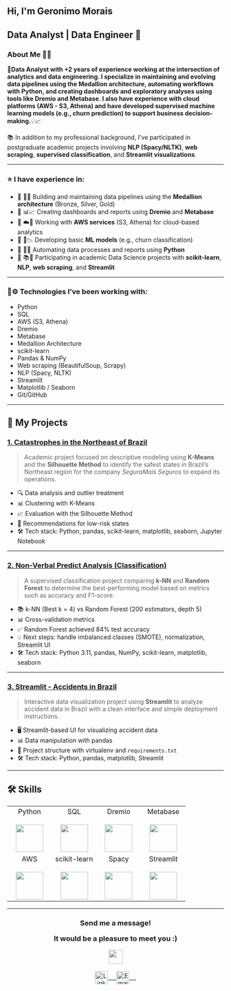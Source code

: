 ## Hi, I'm Geronimo Morais

## Data Analyst | Data Engineer 🚀

### About Me 👨‍💻  
🚀<b>Data Analyst with +2 years of experience working at the intersection of analytics and data engineering. I specialize in maintaining and evolving data pipelines using the Medallion architecture, automating workflows with Python, and creating dashboards and exploratory analyses using tools like Dremio and Metabase. I also have experience with cloud platforms (AWS - S3, Athena) and have developed supervised machine learning models (e.g., churn prediction) to support business decision-making.</b>💡📈

📚 In addition to my professional background, I’ve participated in postgraduate academic projects involving **NLP (Spacy/NLTK)**, **web scraping**, **supervised classification**, and **Streamlit visualizations**.

---

### ⭐️ I have experience in:

* 🔹 🧱🔄 Building and maintaining data pipelines using the **Medallion architecture** (Bronze, Silver, Gold)
* 🔹 📊📈 Creating dashboards and reports using **Dremio** and **Metabase**
* 🔹 ☁️🧰 Working with **AWS services** (S3, Athena) for cloud-based analytics
* 🔹 🧠📉 Developing basic **ML models** (e.g., churn classification)
* 🔹 🐍🤖 Automating data processes and reports using **Python**
* 🔹 📚🧪 Participating in academic Data Science projects with **scikit-learn**, **NLP**, **web scraping**, and **Streamlit**

---

### 🧠⚙️ Technologies I’ve been working with:

* Python  
* SQL  
* AWS (S3, Athena)  
* Dremio  
* Metabase  
* Medallion Architecture  
* scikit-learn  
* Pandas & NumPy  
* Web scraping (BeautifulSoup, Scrapy)  
* NLP (Spacy, NLTK)  
* Streamlit  
* Matplotlib / Seaborn  
* Git/GitHub  

---

## 💼 My Projects

### [1. Catastrophes in the Northeast of Brazil](https://github.com/Geronimonetto/catastrophes-northeast-brazil)
> Academic project focused on descriptive modeling using **K-Means** and the **Silhouette Method** to identify the safest states in Brazil’s Northeast region for the company *SeguraMais Seguros* to expand its operations.

- 🔍 Data analysis and outlier treatment  
- 📊 Clustering with K-Means  
- 📈 Evaluation with the Silhouette Method  
- 🧠 Recommendations for low-risk states  
- 🛠 Tech stack: Python, pandas, scikit-learn, matplotlib, seaborn, Jupyter Notebook

---

### [2. Non-Verbal Predict Analysis (Classification)](https://github.com/Geronimonetto/non-verbal-predict-analysis)
> A supervised classification project comparing **k-NN** and **Random Forest** to determine the best-performing model based on metrics such as accuracy and F1-score.

- 📚 k-NN (Best k = 4) vs Random Forest (200 estimators, depth 5)  
- 📊 Cross-validation metrics  
- ✅ Random Forest achieved 84% test accuracy  
- 💡 Next steps: handle imbalanced classes (SMOTE), normalization, Streamlit UI  
- 🛠 Tech stack: Python 3.11, pandas, NumPy, scikit-learn, matplotlib, seaborn

---

### [3. Streamlit - Accidents in Brazil](https://github.com/Geronimonetto/Streamlit-accidents-brasil)
> Interactive data visualization project using **Streamlit** to analyze accident data in Brazil with a clean interface and simple deployment instructions.

- 🖥 Streamlit-based UI for visualizing accident data  
- 📊 Data manipulation with pandas  
- 📁 Project structure with virtualenv and `requirements.txt`  
- 🛠 Tech stack: Python, pandas, matplotlib, Streamlit

---

## 🛠 Skills

<table align="center">
  <tbody>
    <tr valign="top">
      <td width="25%" align="center">
        <span>Python</span><br><br>
        <img height="64px" src="https://cdn.svgporn.com/logos/python.svg">
      </td>
      <td width="25%" align="center">
        <span>SQL</span><br><br>
        <img height="64px" src="https://desenvolvimentoaberto.files.wordpress.com/2016/11/logoazuresql.png">
      </td>
      <td width="25%" align="center">
        <span>Dremio</span><br><br>
        <img height="64px" src="https://seeklogo.com/images/D/dremio-logo-BE2C4A66AF-seeklogo.com.png">
      </td>
      <td width="25%" align="center">
        <span>Metabase</span><br><br>
        <img height="64px" src="https://avatars.githubusercontent.com/u/1775733?s=280&v=4">
      </td>
    </tr>
    <tr valign="top">
      <td width="25%" align="center">
        <span>AWS</span><br><br>
        <img height="64px" src="https://cdn.svgporn.com/logos/aws.svg">
      </td>
      <td width="25%" align="center">
        <span>scikit-learn</span><br><br>
        <img height="64px" src="https://scikit-learn.org/stable/_images/scikit-learn-logo-notext.png">
      </td>
      <td width="25%" align="center">
        <span>Spacy</span><br><br>
        <img height="64px" src="https://upload.wikimedia.org/wikipedia/commons/thumb/8/88/SpaCy_logo.svg/120px-SpaCy_logo.svg.png">
      </td>
      <td width="25%" align="center">
        <span>Streamlit</span><br><br>
        <img height="64px" src="https://streamlit.io/images/brand/streamlit-logo-primary-colormark-lighttext.png">
      </td>
    </tr>
  </tbody>
</table>

---

<div align="center">
    <h3 align="center"><p>Send me a message!</p><p>It would be a pleasure to meet you :)</p><img align="center" src="https://github.com/rajput2107/rajput2107/blob/master/Assets/Handshake.gif" height="33px" /></h3> 
</div>

<p align="center">
 <a href="https://www.linkedin.com/in/geronimoneto/" target="blank">
  <img align="center" alt="LinkedIn" width="30px" src="https://www.vectorlogo.zone/logos/linkedin/linkedin-icon.svg" /> &nbsp; &nbsp;
 </a>
 <a href="mailto:geronimomorais1617@gmail.com" target="blank">
  <img align="center" alt="Email" width="30px" src="https://cdn-icons-png.flaticon.com/512/561/561127.png" /> &nbsp; &nbsp;
 </a>
</p>
